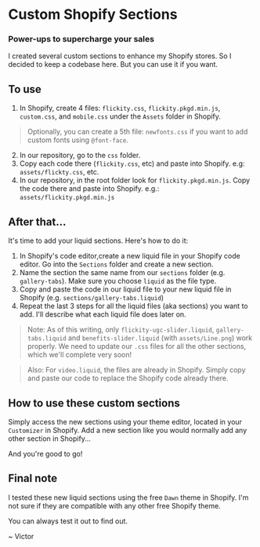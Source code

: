 # Custom Shopify Sections
### Power-ups to supercharge your sales

I created several custom sections to enhance my Shopify stores. So I decided to keep a codebase here. But you can use it if you want.

## To use

1. In Shopify, create 4 files: `flickity.css`, `flickity.pkgd.min.js`, `custom.css`, and `mobile.css` under the `Assets` folder in Shopify.

> Optionally, you can create a 5th file: `newfonts.css` if you want to add custom fonts using `@font-face`.

2. In our repository, go to the `css` folder.
3. Copy each code there (`flickity.css`, etc) and paste into Shopify. e.g: `assets/flickty.css`, etc.
4. In our repository, in the root folder look for `flickity.pkgd.min.js`. Copy the code there and paste into Shopify. e.g.: `assets/flickity.pkgd.min.js`

## After that...

It's time to add your liquid sections. Here's how to do it:
1. In Shopify's code editor,create a new liquid file in your Shopify code editor. Go into the `Sections` folder and create a new section.
2. Name the section the same name from our `sections` folder (e.g. `gallery-tabs`). Make sure you choose `liquid` as the file type.
3. Copy and paste the code in our liquid file to your new liquid file in Shopify (e.g. `sections/gallery-tabs.liquid`)
4. Repeat the last 3 steps for all the liquid files (aka sections) you want to add. I'll describe what each liquid file does later on.

> Note: As of this writing, only `flickity-ugc-slider.liquid`, `gallery-tabs.liquid` and `benefits-slider.liquid` (with `assets/Line.png`) work properly. We need to update our `.css` files for all the other sections, which we'll complete very soon!

> Also: For `video.liquid`, the files are already in Shopify. Simply copy and paste our code to replace the Shopify code already there.

## How to use these custom sections

Simply access the new sections using your theme editor, located in your `Customizer` in Shopify. Add a new section like you would normally add any other section in Shopify...

And you're good to go!

## Final note

I tested these new liquid sections using the free `Dawn` theme in Shopify. I'm not sure if they are compatible with any other free Shopify theme. 

You can always test it out to find out.

~ Victor